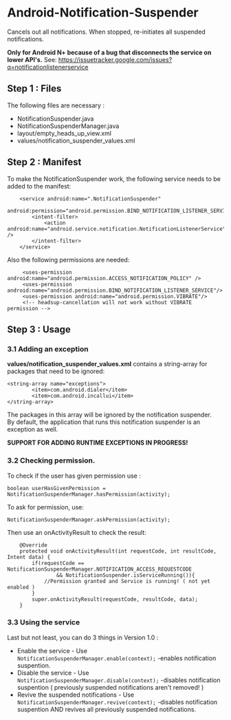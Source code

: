 # Android-Notification-Suspender
Cancels out all notifications. When stopped, re-initiates all suspended notifications. 

**Only for Android N+ because of a bug that disconnects the service on lower API's.**
See: https://issuetracker.google.com/issues?q=notificationlistenerservice

## Step 1 : Files 

The following files are necessary :
* NotificationSuspender.java
* NotificationSuspenderManager.java
* layout/empty_heads_up_view.xml
* values/notification_suspender_values.xml

## Step 2 : Manifest
To make the NotificationSuspender work, the following service needs to be added to the manifest:  

        <service android:name=".NotificationSuspender"
            android:permission="android.permission.BIND_NOTIFICATION_LISTENER_SERVICE">
            <intent-filter>
                <action android:name="android.service.notification.NotificationListenerService" />
            </intent-filter>
        </service>
        
Also the following permissions are needed:

         <uses-permission android:name="android.permission.ACCESS_NOTIFICATION_POLICY" />
         <uses-permission android:name="android.permission.BIND_NOTIFICATION_LISTENER_SERVICE"/>
         <uses-permission android:name="android.permission.VIBRATE"/> 
         <!-- headsup-cancellation will not work without VIBRATE permission -->
## Step 3 : Usage

### 3.1 Adding an exception
**values/notification_suspender_values.xml** contains a string-array for packages that need to be ignored:  
```
<string-array name="exceptions">
        <item>com.android.dialer</item>
        <item>com.android.incallui</item>
</string-array>
```
The packages in this array will be ignored by the notification suspender.  
By default, the application that runs this notification suspender is an exception as well.

**SUPPORT FOR ADDING RUNTIME EXCEPTIONS IN PROGRESS!**

### 3.2 Checking permission.

To check if the user has given permission use :
```
boolean userHasGivenPermission = NotificationSuspenderManager.hasPermission(activity);
```

To ask for permission, use:
``` 
NotificationSuspenderManager.askPermission(activity); 
```
Then use an onActivityResult to check the result:
```
    @Override
    protected void onActivityResult(int requestCode, int resultCode, Intent data) {
        if(requestCode == NotificationSuspenderManager.NOTIFICATION_ACCESS_REQUESTCODE 
                && NotificationSuspender.isServiceRunning()){
            //Permission granted and Service is running! ( not yet enabled )
        }
        super.onActivityResult(requestCode, resultCode, data);
    }
```

### 3.3 Using the service
Last but not least, you can do 3 things in Version 1.0 :

* Enable the service - Use ```NotificationSuspenderManager.enable(context);```
  -enables notification suspention.
* Disable the service - Use ```NotificationSuspenderManager.disable(context);```
  -disables notification suspention ( previously suspended notifications aren't removed! )
* Revive the suspended notifications - Use ```NotificationSuspenderManager.revive(context);```
  -disables notification suspention AND revives all previously suspended notifications.
